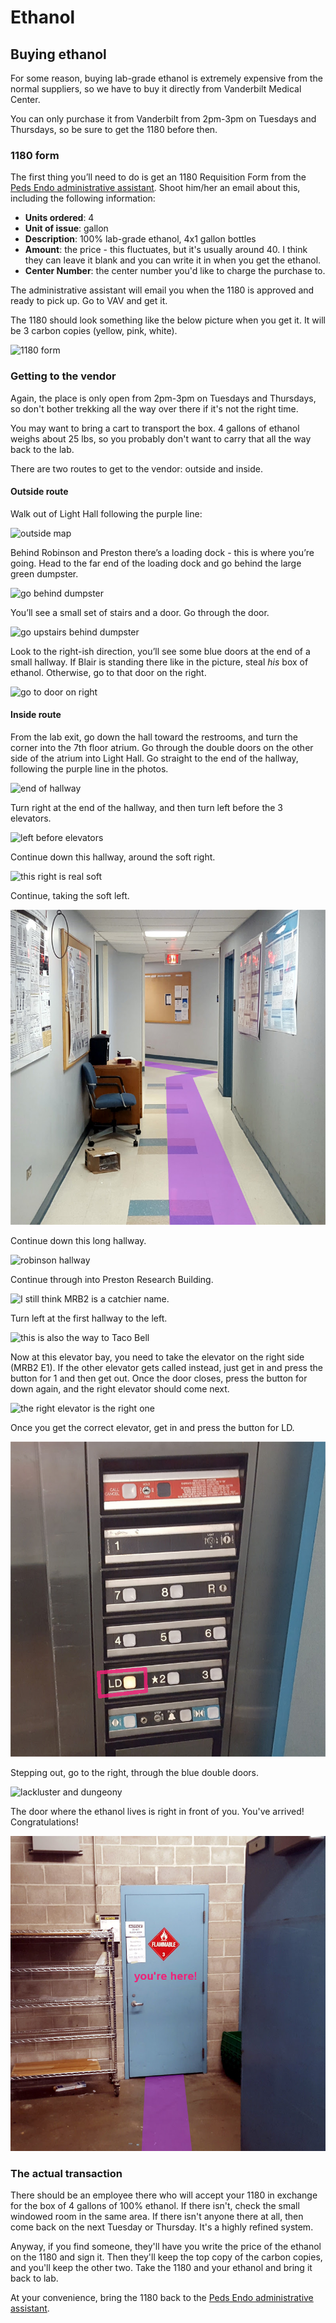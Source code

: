 # Ethanol

## Buying ethanol

For some reason, buying lab-grade ethanol is extremely expensive from the normal suppliers, so we have to buy it directly from Vanderbilt Medical Center.

You can only purchase it from Vanderbilt from 2pm-3pm on Tuesdays and Thursdays, so be sure to get the 1180 before then.

### 1180 form

The first thing you’ll need to do is get an 1180 Requisition Form from the [Peds Endo administrative assistant](admin-asst.md). Shoot him/her an email about this, including the following information:

- **Units ordered**: 4
- **Unit of issue**: gallon
- **Description**: 100% lab-grade ethanol, 4x1 gallon bottles
- **Amount**: the price - this fluctuates, but it's usually around 40. I think they can leave it blank and you can write it in when you get the ethanol.
- **Center Number**: the center number you'd like to charge the purchase to.

The administrative assistant will email you when the 1180 is approved and ready to pick up. Go to VAV and get it.

The 1180 should look something like the below picture when you get it. It will be 3 carbon copies \(yellow, pink, white\).

![1180 form](.gitbook/assets/ethanol-00006.jpg)

### Getting to the vendor

Again, the place is only open from 2pm-3pm on Tuesdays and Thursdays, so don't bother trekking all the way over there if it's not the right time.

You may want to bring a cart to transport the box. 4 gallons of ethanol weighs about 25 lbs, so you probably don't want to carry that all the way back to the lab.

There are two routes to get to the vendor: outside and inside.

#### Outside route

Walk out of Light Hall following the purple line:

![outside map](.gitbook/assets/ethanol-00001.png)

Behind Robinson and Preston there’s a loading dock - this is where you’re going. Head to the far end of the loading dock and go behind the large green dumpster.

![go behind dumpster](.gitbook/assets/ethanol-00002-a.jpg)

You’ll see a small set of stairs and a door. Go through the door.

![go upstairs behind dumpster](.gitbook/assets/ethanol-00003-a.jpg)

Look to the right-ish direction, you’ll see some blue doors at the end of a small hallway. If Blair is standing there like in the picture, steal _his_ box of ethanol. Otherwise, go to that door on the right.

![go to door on right](.gitbook/assets/ethanol-00004-a.jpg)

#### Inside route

From the lab exit, go down the hall toward the restrooms, and turn the corner into the 7th floor atrium. Go through the double doors on the other side of the atrium into Light Hall. Go straight to the end of the hallway, following the purple line in the photos.

![end of hallway](.gitbook/assets/ethanol-00007-a.jpg)

Turn right at the end of the hallway, and then turn left before the 3 elevators.

![left before elevators](.gitbook/assets/ethanol-00021-a.jpg)

Continue down this hallway, around the soft right.

![this right is real soft](.gitbook/assets/ethanol-00009-a.jpg)

Continue, taking the soft left.

![this left&apos;s softness leaves something to be desired](.gitbook/assets/ethanol-00010-a.jpg)

Continue down this long hallway.

![robinson hallway](.gitbook/assets/ethanol-00011-a.jpg)

Continue through into Preston Research Building.

![I still think MRB2 is a catchier name.](.gitbook/assets/ethanol-00012-a.jpg)

Turn left at the first hallway to the left.

![this is also the way to Taco Bell](.gitbook/assets/ethanol-00013-a.jpg)

Now at this elevator bay, you need to take the elevator on the right side \(MRB2 E1\). If the other elevator gets called instead, just get in and press the button for 1 and then get out. Once the door closes, press the button for down again, and the right elevator should come next.

![the right elevator is the right one](.gitbook/assets/ethanol-00015-a.jpg)

Once you get the correct elevator, get in and press the button for LD.

![LD stands for &apos;lackluster dungeon&apos;](.gitbook/assets/ethanol-00016-a.jpg)

Stepping out, go to the right, through the blue double doors.

![lackluster and dungeony](.gitbook/assets/ethanol-00018-a.jpg)

The door where the ethanol lives is right in front of you. You've arrived! Congratulations!

![It&apos;s a McDonald&apos;s on Mon-Wed-Fri. Closed for both alcohol and quarter pounders on weekends.](.gitbook/assets/ethanol-00019-a.jpg)

### The actual transaction

There should be an employee there who will accept your 1180 in exchange for the box of 4 gallons of 100% ethanol. If there isn't, check the small windowed room in the same area. If there isn't anyone there at all, then come back on the next Tuesday or Thursday. It's a highly refined system.

Anyway, if you find someone, they'll have you write the price of the ethanol on the 1180 and sign it. Then they'll keep the top copy of the carbon copies, and you'll keep the other two. Take the 1180 and your ethanol and bring it back to lab.

At your convenience, bring the 1180 back to the [Peds Endo administrative assistant](admin-asst.md).
